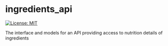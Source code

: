 # ingredients_api

[![License: MIT][license_badge]][license_link]

The interface and models for an API providing access to nutrition details of ingredients

[license_badge]: https://img.shields.io/badge/license-MIT-blue.svg
[license_link]: https://opensource.org/licenses/MIT